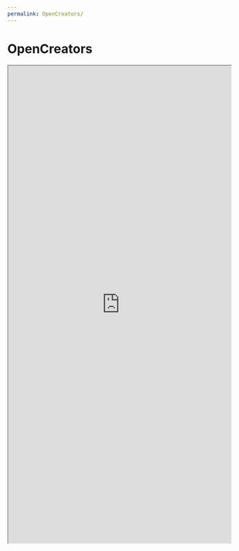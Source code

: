```yaml
---
permalink: OpenCreators/
---
```

# OpenCreators
<iframe src="https://ecologiccode.github.io/OpenCreators" height="1080" width="100%"/>
